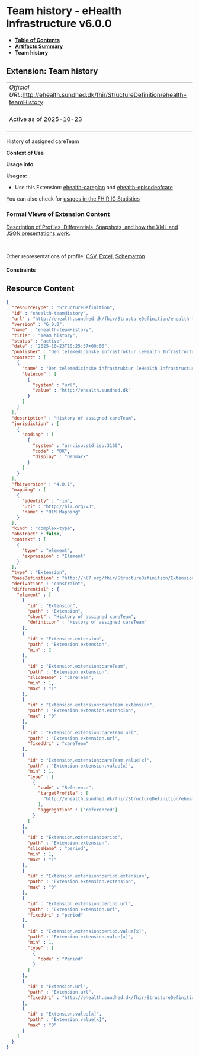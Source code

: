 # Team history - eHealth Infrastructure v6.0.0

* [**Table of Contents**](toc.md)
* [**Artifacts Summary**](artifacts.md)
* **Team history**

## Extension: Team history 

| | |
| :--- | :--- |
| *Official URL*:http://ehealth.sundhed.dk/fhir/StructureDefinition/ehealth-teamHistory | *Version*:6.0.0 |
| Active as of 2025-10-23 | *Computable Name*:ehealth-teamHistory |

History of assigned careTeam

**Context of Use**

**Usage info**

**Usages:**

* Use this Extension: [ehealth-careplan](StructureDefinition-ehealth-careplan.md) and [ehealth-episodeofcare](StructureDefinition-ehealth-episodeofcare.md)

You can also check for [usages in the FHIR IG Statistics](https://packages2.fhir.org/xig/dk.ehealth.sundhed.fhir.ig.core|current/StructureDefinition/ehealth-teamHistory)

### Formal Views of Extension Content

 [Description of Profiles, Differentials, Snapshots, and how the XML and JSON presentations work](http://build.fhir.org/ig/FHIR/ig-guidance/readingIgs.html#structure-definitions). 

 

Other representations of profile: [CSV](StructureDefinition-ehealth-teamHistory.csv), [Excel](StructureDefinition-ehealth-teamHistory.xlsx), [Schematron](StructureDefinition-ehealth-teamHistory.sch) 

#### Constraints



## Resource Content

```json
{
  "resourceType" : "StructureDefinition",
  "id" : "ehealth-teamHistory",
  "url" : "http://ehealth.sundhed.dk/fhir/StructureDefinition/ehealth-teamHistory",
  "version" : "6.0.0",
  "name" : "ehealth-teamHistory",
  "title" : "Team history",
  "status" : "active",
  "date" : "2025-10-23T10:25:37+00:00",
  "publisher" : "Den telemedicinske infrastruktur (eHealth Infrastructure)",
  "contact" : [
    {
      "name" : "Den telemedicinske infrastruktur (eHealth Infrastructure)",
      "telecom" : [
        {
          "system" : "url",
          "value" : "http://ehealth.sundhed.dk"
        }
      ]
    }
  ],
  "description" : "History of assigned careTeam",
  "jurisdiction" : [
    {
      "coding" : [
        {
          "system" : "urn:iso:std:iso:3166",
          "code" : "DK",
          "display" : "Denmark"
        }
      ]
    }
  ],
  "fhirVersion" : "4.0.1",
  "mapping" : [
    {
      "identity" : "rim",
      "uri" : "http://hl7.org/v3",
      "name" : "RIM Mapping"
    }
  ],
  "kind" : "complex-type",
  "abstract" : false,
  "context" : [
    {
      "type" : "element",
      "expression" : "Element"
    }
  ],
  "type" : "Extension",
  "baseDefinition" : "http://hl7.org/fhir/StructureDefinition/Extension",
  "derivation" : "constraint",
  "differential" : {
    "element" : [
      {
        "id" : "Extension",
        "path" : "Extension",
        "short" : "History of assigned careTeam",
        "definition" : "History of assigned careTeam"
      },
      {
        "id" : "Extension.extension",
        "path" : "Extension.extension",
        "min" : 2
      },
      {
        "id" : "Extension.extension:careTeam",
        "path" : "Extension.extension",
        "sliceName" : "careTeam",
        "min" : 1,
        "max" : "1"
      },
      {
        "id" : "Extension.extension:careTeam.extension",
        "path" : "Extension.extension.extension",
        "max" : "0"
      },
      {
        "id" : "Extension.extension:careTeam.url",
        "path" : "Extension.extension.url",
        "fixedUri" : "careTeam"
      },
      {
        "id" : "Extension.extension:careTeam.value[x]",
        "path" : "Extension.extension.value[x]",
        "min" : 1,
        "type" : [
          {
            "code" : "Reference",
            "targetProfile" : [
              "http://ehealth.sundhed.dk/fhir/StructureDefinition/ehealth-careteam"
            ],
            "aggregation" : ["referenced"]
          }
        ]
      },
      {
        "id" : "Extension.extension:period",
        "path" : "Extension.extension",
        "sliceName" : "period",
        "min" : 1,
        "max" : "1"
      },
      {
        "id" : "Extension.extension:period.extension",
        "path" : "Extension.extension.extension",
        "max" : "0"
      },
      {
        "id" : "Extension.extension:period.url",
        "path" : "Extension.extension.url",
        "fixedUri" : "period"
      },
      {
        "id" : "Extension.extension:period.value[x]",
        "path" : "Extension.extension.value[x]",
        "min" : 1,
        "type" : [
          {
            "code" : "Period"
          }
        ]
      },
      {
        "id" : "Extension.url",
        "path" : "Extension.url",
        "fixedUri" : "http://ehealth.sundhed.dk/fhir/StructureDefinition/ehealth-teamHistory"
      },
      {
        "id" : "Extension.value[x]",
        "path" : "Extension.value[x]",
        "max" : "0"
      }
    ]
  }
}

```
